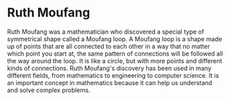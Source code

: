 # Ruth Moufang

Ruth Moufang was a mathematician who discovered a special type of symmetrical shape called a Moufang loop. A Moufang loop is a shape made up of points that are all connected to each other in a way that no matter which point you start at, the same pattern of connections will be followed all the way around the loop. It is like a circle, but with more points and different kinds of connections. Ruth Moufang's discovery has been used in many different fields, from mathematics to engineering to computer science. It is an important concept in mathematics because it can help us understand and solve complex problems.
